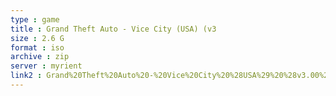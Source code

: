 ```yaml
---
type : game
title : Grand Theft Auto - Vice City (USA) (v3
size : 2.6 G
format : iso
archive : zip
server : myrient
link2 : Grand%20Theft%20Auto%20-%20Vice%20City%20%28USA%29%20%28v3.00%29
---
```

